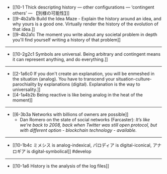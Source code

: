 - [[10-1 Thick descripting history — other configurations — ‘contingent others’ — 【別様の可能性】]]
- [[9-4b2a1b Build the Idea Maze - Explain the history around an idea, and why yours is a good one. Virtually render the history of the evolution of that idea.]]
- [[9-4b2a1c The moment you write about any societal problem in depth you'll find yourself writing a history of that problem]]
---
- [[10-2g2c1 Symbols are universal. Being arbitrary and contingent means it can represent anything, and do everything.]]
---
- [[2-1a6c0 If you don't create an explanation, you will be enmeshed in the situation (analog). You have to transcend your situation-culture-parochiality by explanations (digital). Explanation is the way to universality.]]
- [[4-1a4b2b Being reactive is like being analog in the heat of the moment]]
---
- [[6-3b3a Networks with billions of owners are possible]]
  - Dan Romero on the state of social networks (Farcaster): *It’s like we're back to 2008, back when Twitter was still open protocol, but with different option - blockchain technology - available.*
---
- [[10-1b4c ミメシス is analog-indexical, パロディア is digital-iconical, アナロギア is digital-symbolical]] #develop
---
- [[10-1a6 History is the analysis of the log files]]
